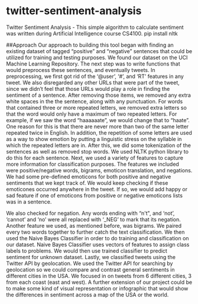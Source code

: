 # twitter-sentiment-analysis
Twitter Sentiment Analysis - This simple algorithm to calculate sentiment was written during Artificial Intelligence course CS4100.
pip install nltk

##Approach
Our approach to building this tool began with finding an existing dataset of tagged “positive” and “negative” sentences that could be utilized for training and testing purposes. We found our dataset on the UCI Machine Learning Repository. The next step was to write functions that would preprocess these sentences, and eventually tweets. In preprocessing, we first got rid of the ‘@user’, ‘#’, and ‘RT’ features in any tweet. We also disregarded any other URLs that were part of the tweet, since we didn’t feel that those URLs would play a role in finding the sentiment of a sentence. After removing those items, we removed any extra white spaces in the the sentence, along with any punctuation. For words that contained three or more repeated letters, we removed extra letters so that the word would only have a maximum of two repeated letters. For example, if we saw the word “haaaaaate”, we would change that to “haate”. One reason for this is that there are never more than two of the same letter repeated twice in English. In addition, the repetition of some letters are used as a way to show emotion by putting a linguistic stress on the syllable in which the repeated letters are in. After this, we did some tokenization of the sentences as well as removed stop words. We used NLTK python library to do this for each sentence. Next, we used a variety of features to capture more information for classification purposes. The features we included were positive/negative words, bigrams, emoticon translation, and negations. We had some pre-defined emoticons for both positive and negative sentiments that we kept track of. We would keep checking if these emoticones occurred anywhere in the tweet. If so, we would add happy or sad feature if one of emoticons from positive or negative emoticons lists was in a sentence. 

We also checked for negation. Any words ending with “n't", and ‘not’, ‘cannot’ and ‘no’ were all replaced with ‘_NEG’ to mark that its negation. Another feature we used, as mentioned before, was bigrams. We paired every two words together to further catch the text classification. We then used the Naive Bayes Classifier in order to do training and classification on our dataset. Naive Bayes Classifier uses vectors of features to assign class labels to problems. We would then use trained classifier to predict sentiment for unknown dataset. Lastly, we classified tweets using the Twitter API by geolocation. We used the Twitter API for searching by geolocation so we could compare and contrast general sentiments in different cities in the USA. We focused in on tweets from 6 different cities, 3 from each coast (east and west). A further extension of our project could be to make some kind of visual representation or infographic that would show the differences in sentiment across a map of the USA or the world. 
